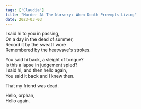 ```yaml
---  
tags: ['Claudia']
title: "Murder At The Nursery: When Death Preempts Living"
date: 2023-03-03
---
```


I said hi to you in passing,  
On a day in the dead of summer,  
Record it by the sweat I wore  
Remembered by the heatwave's strokes.

You said hi back, a sleight of tongue?  
Is this a lapse in judgement spied?  
I said hi, and then hello again,  
You said it back and I knew then.

That my friend was dead.

Hello, orphan,  
Hello again.
